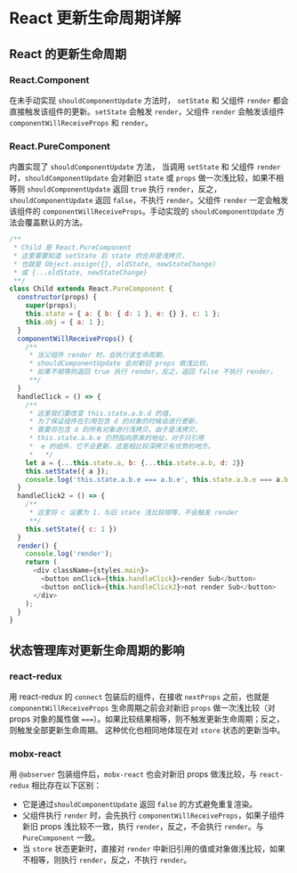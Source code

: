 # React 更新生命周期详解
## React 的更新生命周期
### React.Component
在未手动实现 `shouldComponentUpdate` 方法时， `setState` 和 父组件 `render` 都会直接触发该组件的更新。`setState` 会触发 `render`，父组件 `render` 会触发该组件 `componentWillReceiveProps` 和 `render`。
### React.PureComponent
内置实现了 `shouldComponentUpdate` 方法， 当调用 `setState` 和 父组件 `render` 时，`shouldComponentUpdate` 会对新旧 `state` 或 `props` 做一次浅比较，如果不相等则 `shouldComponentUpdate` 返回 `true` 执行 `render`，反之，`shouldComponentUpdate` 返回 `false`，不执行 `render`。父组件 `render` 一定会触发该组件的 `componentWillReceiveProps`。手动实现的 `shouldComponentUpdate` 方法会覆盖默认的方法。

```js 
/**
 * Child 是 React.PureComponent
 * 这里需要知道 setState 后 state 的合并是浅拷贝，
 * 也就是 Object.assign({}, oldState, newStateChange) 
 * 或 {...oldState, newStateChange}
 **/ 
class Child extends React.PureComponent {
  constructor(props) {
    super(props);
    this.state = { a: { b: { d: 1 }, e: {} }, c: 1 };
    this.obj = { a: 1 };
  }
  componentWillReceiveProps() {
    /**
     * 当父组件 render 时，会执行该生命周期，
     * shouldComponentUpdate 会对新旧 props 做浅比较，
     * 如果不相等则返回 true 执行 render，反之，返回 false 不执行 render。
     **/
  }
  handleClick = () => {
    /**
     * 这里我们要改变 this.state.a.b.d 的值，
     * 为了保证组件在引用包含 d 的对象的时候会进行更新，
     * 需要将包含 d 的所有对象进行浅拷贝。由于是浅拷贝，
     * this.state.a.b.e 仍然指向原来的地址，对于只引用
     *  e 的组件，它不会更新，这是相比较深拷贝有优势的地方。
     *   */ 
    let a = {...this.state.a, b: {...this.state.a.b, d: 2}}
    this.setState({ a });
    console.log('this.state.a.b.e === a.b.e', this.state.a.b.e === a.b.e);
  }
  handleClick2 = () => {
    /**
     * 这里将 c 设置为 1，与旧 state 浅比较相等，不会触发 render
     **/
    this.setState({ c: 1 })
  }
  render() {
    console.log('render');
    return (
      <div className={styles.main}>
        <button onClick={this.handleClick}>render Sub</button>
        <button onClick={this.handleClick2}>not render Sub</button>
      </div>
    );
  }
}
```
## 状态管理库对更新生命周期的影响
### react-redux
用 react-redux 的 `connect` 包装后的组件，在接收 `nextProps` 之前，也就是 `componentWillReceiveProps` 生命周期之前会对新旧 `props` 做一次浅比较（对 props 对象的属性做 `===`）。如果比较结果相等，则不触发更新生命周期；反之，则触发全部更新生命周期。
这种优化也相同地体现在对 `store` 状态的更新当中。


### mobx-react
用 `@abserver` 包装组件后，`mobx-react` 也会对新旧 props 做浅比较，与 `react-redux` 相比存在以下区别：

- 它是通过`shouldComponentUpdate` 返回 `false` 的方式避免重复渲染。
- 父组件执行 `render` 时，会先执行 `componentWillReceiveProps`，如果子组件新旧 props 浅比较不一致，执行 `render`，反之，不会执行 `render`。与 `PureComponent` 一致。
- 当 `store` 状态更新时，直接对 `render` 中新旧引用的值或对象做浅比较，如果不相等，则执行 `render`，反之，不执行 `render`。
